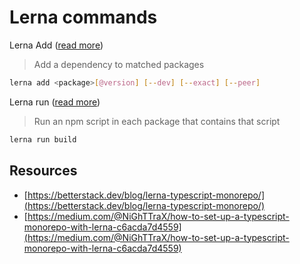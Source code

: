 # Lerna commands

Lerna Add ([read more](https://github.com/lerna/lerna/tree/master/commands/add#readme))

> Add a dependency to matched packages

```sh
lerna add <package>[@version] [--dev] [--exact] [--peer]
```

Lerna run ([read more](https://github.com/lerna/lerna/tree/master/commands/run#readme))

> Run an npm script in each package that contains that script

```sh
lerna run build
```

## Resources

- [https://betterstack.dev/blog/lerna-typescript-monorepo/](https://betterstack.dev/blog/lerna-typescript-monorepo/)
- [https://medium.com/@NiGhTTraX/how-to-set-up-a-typescript-monorepo-with-lerna-c6acda7d4559](https://medium.com/@NiGhTTraX/how-to-set-up-a-typescript-monorepo-with-lerna-c6acda7d4559)
